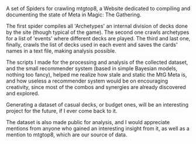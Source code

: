 A set of Spiders for crawling mtgtop8, a Website dedicated to compiling and documenting the state of Meta in Magic: The Gathering.

The first spider compiles all 'Archetypes' an internal division of decks done by the site (though typical of the game).
The second one crawls archetypes for a list of 'events' where different decks are played.
The third and last one, finally, crawls the list of decks used in each event and saves the cards' names in a text file, making analysis possible.

The scripts I made for the processing and analysis of the collected dataset, and the small recommender system (based in simple Bayesian models, nothing too fancy), helped me realize how stale and static the MtG Meta is, and how useless a recommender system would be on encouraging creativity, since most of the combos and synergies are already discovered and explored.

Generating a dataset of casual decks, or budget ones, will be an interesting project for the future, if I ever come back to it.

The dataset is also made public for analysis, and I would appreciate mentions from anyone who gained an interesting insight from it, as well as a mention to mtgtop8, which are our source of data.
